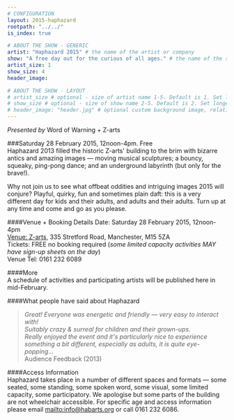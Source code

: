 ```yaml
---
# CONFIGURATION
layout: 2015-haphazard
rootpath: "../../"
is_index: true

# ABOUT THE SHOW - GENERIC
artist: "Haphazard 2015" # the name of the artist or company
show: "A free day out for the curious of all ages." # the name of the show
artist_size: 1
show_size: 4
header_image:

# ABOUT THE SHOW - LAYOUT
# artist_size # optional - size of artist name 1-5. Default is 1. Set longer names to lower values
# show_size # optional - size of show name 2-5. Default is 2. Set longer names to lower values
# header_image: "header.jpg" # optional custom background image, relative to current page
---
```

*Presented by* Word of Warning + Z-arts          

###Saturday 28 February 2015, 12noon-4pm. Free             
Haphazard 2013 filled the historic Z-arts' building to the brim with bizarre antics and amazing images — moving musical sculptures; a bouncy, squeaky, ping-pong dance; and an underground labyrinth (but only for the brave!).                               
                       
Why not join us to see what offbeat oddities and intriguing images 2015 will conjure? Playful, quirky, fun and sometimes plain daft: this is a very different day for kids and their adults, and adults and their adults. Turn up at any time and come and go as you please.                  
                       
####Venue + Booking Details
Date: Saturday 28 February 2015, 12noon-4pm    
[Venue: Z-arts](http://www.z-arts.org/about-us/getting-here), 335 Stretford Road, Manchester, M15 5ZA        
Tickets: FREE no booking required (*some limited capacity activities MAY have sign-up sheets on the day*)        
Venue Tel: 0161 232 6089    

####More    
A schedule of activities and participating artists will be published here in mid-February.                         
                       
####What people have said about Haphazard        
>*Great! Everyone was energetic and friendly — very easy to interact with!*<br>*Suitably crazy & surreal for children and their grown-ups*.<br>*Really enjoyed the event and it's particularly nice to experience something a bit different, especially as adults, it is quite eye-popping…*<br>Audience Feedback (2013)         
        
####Access Information    
Haphazard takes place in a number of different spaces and formats — some seated, some standing, some spoken word, some visual, some limited capacity, some participatory. We apologise but some parts of the building are not wheelchair accessible. For specific age and access information please email <mailto:info@habarts.org> or call 0161 232 6086.
